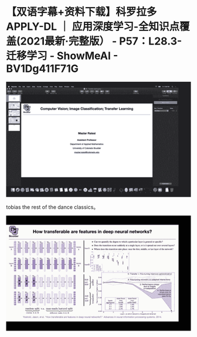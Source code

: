 # 【双语字幕+资料下载】科罗拉多 APPLY-DL ｜ 应用深度学习-全知识点覆盖(2021最新·完整版） - P57：L28.3- 迁移学习 - ShowMeAI - BV1Dg411F71G

![](img/f82b8cd0983ade29711782f41cc807d7_0.png)

tobias the rest of the dance classics。

![](img/f82b8cd0983ade29711782f41cc807d7_2.png)